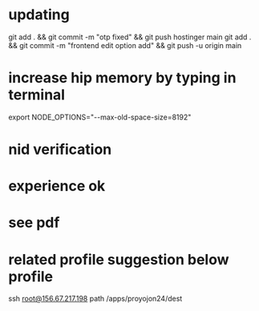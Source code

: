 # updating

git add . && git commit -m "otp fixed" && git push hostinger main
git add . && git commit -m "frontend edit option add" && git push -u origin main

# increase hip memory by typing in terminal
export NODE_OPTIONS="--max-old-space-size=8192"

# nid verification 
# experience ok
# see pdf
# related profile suggestion below profile

ssh root@156.67.217.198
path /apps/proyojon24/dest
